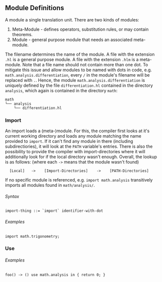 ## Module Definitions

A module a single translation unit. There are two kinds of modules:

1. Meta-Module - defines operators, substitution rules, or may contain theorems.
2. Module - general purpose module that needs an associated meta-module.

The filename determines the name of the module.
A file with the extension `.hl` is a general purpose module.
A file with the extension `.hlm` is a meta-module.
Note that a file name should not contain more than one dot. To mitigate this issue
and allow modules to be named with dots in code, e.g. `math.analysis.differentiation`, 
every `/` in the module's filename will be replaced with `.`.
Hence, the module `math.analysis.differentiation` is uniquely defined by the file
`differentiation.hl` contained in the directory `analysis`, which again is contained
in the directory `math`:

```
math
└── analysis
    └── differentiation.hl
```

### Import

An import loads a (meta-)module.
For this, the compiler first looks at it's current working directory and loads any
module matching the name provided to `import`. If it can't find any module in there
(including subdirectiories), it will look at the `PATH` variable's entries.
There is also the possibility to provide the compiler with import-directories <!-- TODO: add a link to reference this -->
where it will additionally look for if the local directory wasn't enough.
Overall, the lookup is as follows: (where each `->` means that the module wasn't found)

```
  [Local]   ->    [Import-Directories]    ->    [PATH-Directories]
```

If no specific module is referenced, e.g. `import math.analysis` transitively imports
all modules found in `math/analysis/`.

###### Syntax

```
import-thing ::= `import` identifier-with-dot
```

###### Examples

```
import math.trigonometry;
```



### Use


###### Examples

```
foo() -> () use math.analysis in { return 0; }
```

